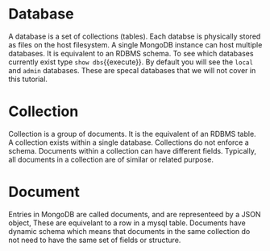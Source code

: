 # Database
A database is a set of collections (tables). Each databse is physically stored as files on the host filesystem. A single MongoDB instance can host multiple databases. It is equivalent to an RDBMS schema.
To see which databases currently exist type `show dbs`{{execute}}. By default you will see the `local` and `admin` databases. These are specal databases that we will not cover in this tutorial.


# Collection
Collection is a group of documents. It is the equivalent of an RDBMS table. A collection exists within a single database. Collections do not enforce a schema. Documents within a collection can have different fields. Typically, all documents in a collection are of similar or related purpose.

# Document
Entries in MongoDB are called documents, and are representeed by a JSON object,  These are equivelant to a row in a mysql table. 
Documents have dynamic schema which means that documents in the same collection do not need to have the same set of fields or structure. 
